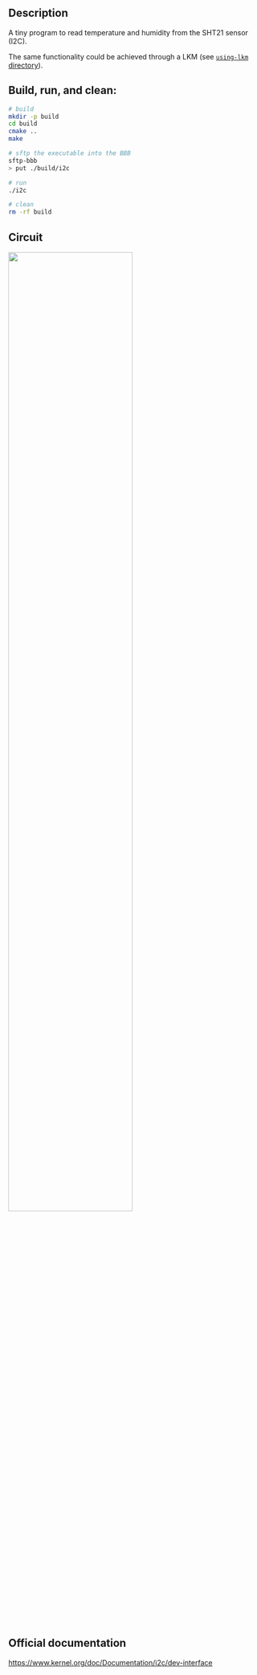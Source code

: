 ## Description

A tiny program to read temperature and humidity from the SHT21 sensor (I2C).

The same functionality could be achieved through a LKM (see [`using-lkm` directory](https://github.com/dehre/beaglebone-stuff/blob/main/using-lkm/README.md)).

## Build, run, and clean:

```sh
# build
mkdir -p build
cd build
cmake ..
make

# sftp the executable into the BBB
sftp-bbb
> put ./build/i2c

# run
./i2c

# clean
rm -rf build
```

## Circuit

<img src="./circuit.svg" width=70% height=70%>

## Official documentation

https://www.kernel.org/doc/Documentation/i2c/dev-interface
